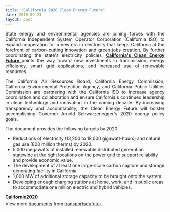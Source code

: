 ```yaml
---
title: "California 2020 Clean Energy Future"
date: 2010-09-23
layout: post
---
```


<p style="text-align: justify">State energy and environmental agencies are joining forces with the California Independent System Operator Corporation (California ISO) to expand cooperation for a new era in electricity that keeps California at the forefront of carbon-cutting innovation and green jobs creation. By further coordinating the state's electricity policies, <strong><a href="http://www.climatechange.ca.gov/energy/index.html" target="_blank">California's Clean Energy Future </a></strong>points the way toward new investments in transmission, energy efficiency, smart grid applications, and increased use of renewable resources.</p> <p style="text-align: justify">The California Air Resources Board, California Energy Commission, California Environmental Protection Agency, and California Public Utilities Commission are partnering with the California ISO to increase agency coordination and collaboration and ensure California's continued leadership in clean technology and innovation in the coming decade. By increasing transparency and accountability, the Clean Energy Future will bolster accomplishing Governor Arnold Schwarzenegger's 2020 energy policy goals.</p> <p>The document provides the following targets by 2020:</p> <ul> <li>Reductions of electricity (13,200 to 18,000 gigawatt-hours) and natural gas use (800 million therms) by 2020.</li> <li>5,000 megawatts of installed renewable distributed generation statewide at the right locations on the power grid to support reliability and provide economic value.</li> <li>The development of at least one large-scale carbon capture and storage generating facility in California.</li> <li>1,000 MW of additional storage capacity to be brought onto the system.</li> <li>Developing enough charging stations at home, work, and in public areas to accommodate one million electric and hybrid vehicles.  </li></ul>  <!--more-->    <div id="__ss_5265897" style="width: 477px"><strong style="margin: 12px 0 4px"><a href="http://www.slideshare.net/transportsdufutur/californie2020" title="Californie2020">Californie2020</a></strong>      <div style="padding: 5px 0 12px">View more <a href="http://www.slideshare.net/">documents</a> from <a href="http://www.slideshare.net/transportsdufutur">transportsdufutur</a>.</div> </div>